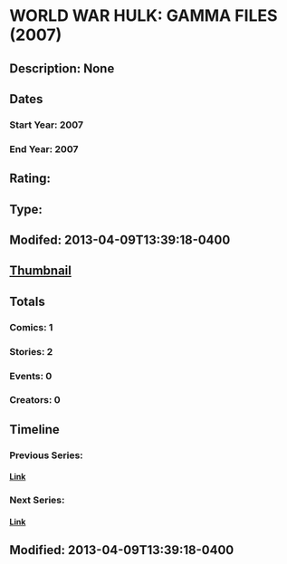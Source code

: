 # WORLD WAR HULK: GAMMA FILES (2007)
## Description: None
## Dates
### Start Year: 2007
### End Year: 2007
## Rating: 
## Type: 
## Modifed: 2013-04-09T13:39:18-0400
## [Thumbnail](http://i.annihil.us/u/prod/marvel/i/mg/2/f0/516451d6ba605.jpg)
## Totals
### Comics: 1
### Stories: 2
### Events: 0
### Creators: 0
## Timeline
### Previous Series: 
#### [Link]()
### Next Series: 
#### [Link]()
## Modified: 2013-04-09T13:39:18-0400